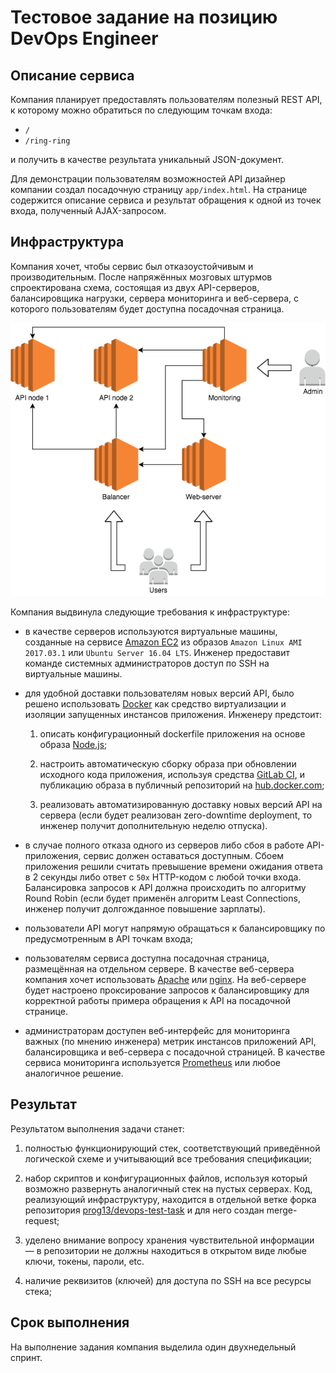 # Тестовое задание на позицию DevOps Engineer

## Описание сервиса

Компания планирует предоставлять пользователям полезный REST API, к которому можно обратиться по следующим точкам входа:

- `/`
- `/ring-ring`

и получить в качестве результата уникальный JSON-документ.

Для демонстрации пользователям возможностей API дизайнер компании создал посадочную страницу `app/index.html`. На странице содержится описание сервиса и результат обращения к одной из точек входа, полученный AJAX-запросом.

## Инфраструктура

Компания хочет, чтобы сервис был отказоустойчивым и производительным. После напряжённых мозговых штурмов спроектирована схема, состоящая из двух API-серверов, балансировщика нагрузки, сервера мониторинга и веб-сервера, с которого пользователям будет доступна посадочная страница.

![Логическая схема сервиса](diagram.png)

Компания выдвинула следующие требования к инфраструктуре:

- в качестве серверов используются виртуальные машины, созданные на сервисе [Amazon EC2](https://aws.amazon.com/ec2) из образов `Amazon Linux AMI 2017.03.1` или `Ubuntu Server 16.04 LTS`. Инженер предоставит команде системных администраторов доступ по SSH на виртуальные машины.

- для удобной доставки пользователям новых версий API, было решено использовать [Docker](https://www.docker.com) как средство виртуализации и изоляции запущенных инстансов приложения. Инженеру предстоит:

  1. описать конфигурационный dockerfile приложения на основе образа [Node.js](https://hub.docker.com/_/node);
  
  2. настроить автоматическую сборку образа при обновлении исходного кода приложения, используя средства [GitLab CI](https://about.gitlab.com/features/gitlab-ci-cd), и публикацию образа в публичный репозиторий на [hub.docker.com](https://hub.docker.com);
  
  3. реализовать автоматизированную доставку новых версий API на сервера (если будет реализован zero-downtime deployment, то инженер получит дополнительную неделю отпуска).

- в случае полного отказа одного из серверов либо сбоя в работе API-приложения, сервис должен оставаться доступным. Сбоем приложения решили считать превышение времени ожидания ответа в 2 секунды либо ответ с `50x` HTTP-кодом с любой точки входа. Балансировка запросов к API должна происходить по алгоритму Round Robin (если будет применён алгоритм Least Connections, инженер получит долгожданное повышение зарплаты).

- пользователи API могут напрямую обращаться к балансировщику по предусмотренным в API точкам входа;

- пользователям сервиса доступна посадочная страница, размещённая на отдельном сервере. В качестве веб-сервера компания хочет использовать [Apache](https://httpd.apache.org) или [nginx](https://www.nginx.com/resources/wiki). На веб-сервере будет настроено проксирование запросов к балансировщику для корректной работы примера обращения к API на посадочной странице.

- администраторам доступен веб-интерфейс для мониторинга важных (по мнению инженера) метрик инстансов приложений API, балансировщика и веб-сервера с посадочной страницей. В качестве сервиса мониторинга используется [Prometheus](https://prometheus.io) или любое аналогичное решение.

## Результат

Результатом выполнения задачи станет: 

  1. полностью функционирующий стек, соответствующий приведённой логической схеме и учитывающий все требования спецификации;
  
  2. набор скриптов и конфигурационных файлов, используя который возможно развернуть аналогичный стек на пустых серверах. Код, реализующий инфраструктуру, находится в отдельной ветке форка репозитория [prog13/devops-test-task](https://gitlab.com/prog13/devops-test-task) и для него создан merge-request;
  
  3. уделено внимание вопросу хранения чувствительной информации — в репозитории не должны находиться в открытом виде любые ключи, токены, пароли, etc.
  
  4. наличие реквизитов (ключей) для доступа по SSH на все ресурсы стека;
  
## Срок выполнения

На выполнение задания компания выделила один двухнедельный спринт.
